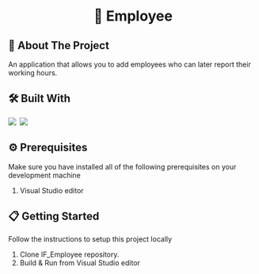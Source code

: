 <h1 align="center">👷 Employee</h1>

## 🚀 About The Project

An application that allows you to add employees who can later report their working hours.

## 🛠 Built With

<img src="https://img.shields.io/badge/C%23-239120?style=for-the-badge&logo=c-sharp&logoColor=white" />&ensp;<img src="https://img.shields.io/badge/.NET-512BD4?style=for-the-badge&logo=dotnet&logoColor=white" />

## ⚙️ Prerequisites

Make sure you have installed all of the following prerequisites on your development machine

1. Visual Studio editor

## 📋 Getting Started

Follow the instructions to setup this project locally

1. Clone IF_Employee repository.
2. Build & Run from Visual Studio editor
